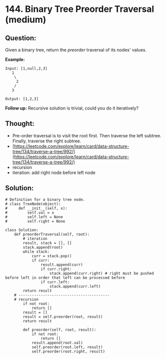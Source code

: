 # 144. Binary Tree Preorder Traversal \(medium\)

## Question:

Given a binary tree, return the _preorder_ traversal of its nodes' values.

**Example:**

```text
Input: [1,null,2,3]
   1
    \
     2
    /
   3

Output: [1,2,3]
```

**Follow up:** Recursive solution is trivial, could you do it iteratively?

## Thought:

* Pre-order traversal is to visit the root first. Then traverse the left subtree. Finally, traverse the right subtree.
* [https://leetcode.com/explore/learn/card/data-structure-tree/134/traverse-a-tree/992/](https://leetcode.com/explore/learn/card/data-structure-tree/134/traverse-a-tree/992/)
* recursion
* iteration: add right node before left node

## Solution:

```text
# Definition for a binary tree node.
# class TreeNode(object):
#     def __init__(self, x):
#         self.val = x
#         self.left = None
#         self.right = None

class Solution:
    def preorderTraversal(self, root):
        # iteration
        result, stack = [], []
        stack.append(root)
        while stack:
            curr = stack.pop()
            if curr:
                result.append(curr)
                if curr.right:
                    stack.append(curr.right) # right must be pushed before left in order that left can be processed before
                if curr.left:
                    stack.append(curr.left)
        return result
    # -----------------------------------------
    # recursion
        if not root:
            return []
        result = []
        result = self.preorder(root, result)
        return result
        
        def preorder(self, root, result):
            if not root:
                return []
            result.append(root.val)
            self.preorder(root.left, result)
            self.preorder(root.right, result)    
```

